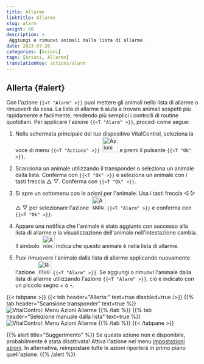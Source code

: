 ```yaml
---
title: Allarme
linkTitle: Allarme
slug: alarm
weight: 60
description: >
 Aggiungi e rimuovi animali dalla lista di allarme.
date: 2023-07-26
categories: [Azioni]
tags: [Azioni, Allarme]
translationKey: actions/alarm
---
```


## Allerta {#alert}

Con l'azione `{{<T "Alarm" >}}` puoi mettere gli animali nella lista di allarme o rimuoverli da essa. La lista di allarme ti aiuta a trovare animali sospetti più rapidamente e facilmente, rendendo più semplici i controlli di routine quotidiani. Per applicare l'azione `{{<T "Alarm" >}}`, procedi come segue:

1. Nella schermata principale del tuo dispositivo VitalControl, seleziona la voce di menu `{{<T "Actions" >}}` &nbsp;<img src="/icons/actions.svg" width="40" align="bottom" alt="Azioni" /> e premi il pulsante `{{<T "Ok" >}}`.

2. Scansiona un animale utilizzando il transponder o seleziona un animale dalla lista. Conferma con `{{<T "Ok" >}}` e seleziona un animale con i tasti freccia △ ▽. Conferma con `{{<T "Ok" >}}`.

3. Si apre un sottomenu con le azioni per l'animale. Usa i tasti freccia ◁ ▷ △ ▽ per selezionare l'azione &nbsp;<img src="/icons/actions/alarm.svg" width="35" align="bottom" alt="Aggiungi allarme" /> `{{<T "Alarm" >}}` e conferma con `{{<T "Ok" >}}`.

4. Appare una notifica che l'animale è stato aggiunto con successo alla lista di allarme e la visualizzazione dell'animale nell'intestazione cambia. Il simbolo &nbsp;<img src="/icons/header/animal-in-alarm.svg" width="32" align="bottom" alt="Animale in allarme" /> indica che questo animale è nella lista di allarme.

5. Puoi rimuovere l'animale dalla lista di allarme applicando nuovamente l'azione &nbsp;<img src="/icons/actions/alarm-minus.svg" width="35" align="bottom" alt="Rimuovi allarme" /> `{{<T "Alarm" >}}`. Se aggiungi o rimuovi l'animale dalla lista di allarme utilizzando l'azione `{{<T "Alarm" >}}`, ciò è indicato con un piccolo segno + o -.

{{< tabpane >}}
{{< tab header="Allerta:" text=true disabled=true />}}
{{% tab header="Scansione transponder" text=true %}}
![VitalControl: Menu Azioni Allarme](../images/alarm-scan.png "Allarme")
{{% /tab %}}
{{% tab header="Selezione manuale dalla lista" text=true %}}
![VitalControl: Menu Azioni Allarme](../images/alarm.png "Allarme")
{{% /tab %}}
{{< /tabpane >}}

{{% alert title="Suggerimento" %}}
Se questa azione non è disponibile, probabilmente è stata disattivata! Attiva l'azione nel menu [impostazioni azioni](../settings/). In alternativa, reimpostare tutte le azioni riporterà in primo piano quell'azione.
{{% /alert %}}


